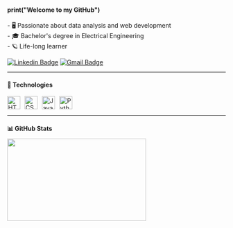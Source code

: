 <h4>print("Welcome to my GitHub")</h4>

<p>
- 🖥️ Passionate about data analysis and web development <br>
- 🎓 Bachelor's degree in Electrical Engineering <br>
- 🪐 Life-long learner 
</p>

[![Linkedin Badge](https://img.shields.io/badge/-LinkedIn-6633cc?style=flat-square&logo=Linkedin&logoColor=white&link=https://www.linkedin.com/in/samuel-aparecido-faustino-da-silva-1285091ab/)](https://www.linkedin.com/in/samuel-aparecido-faustino-da-silva-1285091ab/)
[![Gmail Badge](https://img.shields.io/badge/-samuel.faustino2572@gmail.com-6633cc?style=flat-square&logo=Gmail&logoColor=white&link=mailto:samuel.faustino2572@gmail.com)](mailto:samuel.faustino2572@gmail.com)

---

#### 🚀 Technologies

<div style="display: flex; gap: 10px;">
  <img title="HTML" alt="HTML" width="30px" src="https://cdn.jsdelivr.net/gh/devicons/devicon@latest/icons/html5/html5-original.svg" />
  <img title="CSS" alt="CSS" width="30px" src="https://cdn.jsdelivr.net/gh/devicons/devicon@latest/icons/css3/css3-original.svg" />
  <img title="JavaScript" alt="JavaScript" width="30px" src="https://cdn.jsdelivr.net/gh/devicons/devicon@latest/icons/javascript/javascript-original.svg" />
  <img title="Python" alt="Python" width="30px" src="https://cdn.jsdelivr.net/gh/devicons/devicon@latest/icons/python/python-original.svg" />
</div>

---

#### 📊 GitHub Stats

<div align="left" style="margin-top: -10px;">
  <img 
    width="320px" 
    height="190px" 
    src="https://github-readme-stats.vercel.app/api/top-langs/?username=samuelfaustinosilva&layout=compact&hide_border=false&border_color=ffffff&title_color=8872ff&text_color=ffffff&bg_color=0d1117" 
  />
</div>
